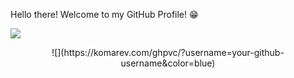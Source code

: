 <!---
Samiul-Islam-Niloy/Samiul-Islam-Niloy is a ✨ special ✨ repository because its `README.md` (this file) appears on your GitHub profile.
You can click the Preview link to take a look at your changes.
--->

Hello there! Welcome to my GitHub Profile! 😁

![](https://hit.yhype.me/github/profile?user_id=42870024)

<p align="center">
  ![](https://komarev.com/ghpvc/?username=your-github-username&color=blue)
</p>
